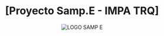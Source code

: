 <div align="center">

# [Proyecto Samp.E - IMPA TRQ] 
![LOGO SAMP E](https://github.com/user-attachments/assets/c91129ad-89b4-4022-a09c-8ce85a841182)
